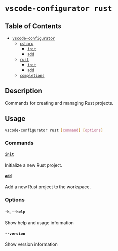 # `vscode-configurator rust`

## Table of Contents

- [`vscode-configurator`](../README.md)
  - [`csharp`](../csharp/README.md)
    - [`init`](../csharp/init.md)
    - [`add`](../csharp/add.md)
  - [`rust`](./README.md)
    - [`init`](./init.md)
    - [`add`](./add.md)
  - [`completions`](../completions.md)

## Description

Commands for creating and managing Rust projects.

## Usage

```bash
vscode-configurator rust [command] [options]
```

### Commands

#### [`init`](./init.md)

Initialize a new Rust project.

#### [`add`](./add.md)

Add a new Rust project to the workspace.

### Options

#### `-h`, `--help`

Show help and usage information

#### `--version`

Show version information
